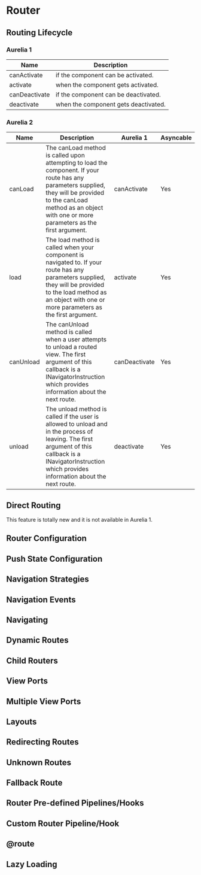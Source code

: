 # Router

## Routing Lifecycle

### Aurelia 1

|Name|Description|
|----|-----------|
|canActivate|if the component can be activated.|
|activate|when the component gets activated.|
|canDeactivate|if the component can be deactivated.|
|deactivate|when the component gets deactivated.|

### Aurelia 2

|Name|Description|Aurelia 1|Asyncable|
|----|-----------|---------|---------|
|canLoad|The canLoad method is called upon attempting to load the component. If your route has any parameters supplied, they will be provided to the canLoad method as an object with one or more parameters as the first argument.|canActivate|Yes|
|load|The load method is called when your component is navigated to. If your route has any parameters supplied, they will be provided to the load method as an object with one or more parameters as the first argument.|activate|Yes|
|canUnload|The canUnload method is called when a user attempts to unload a routed view. The first argument of this callback is a INavigatorInstruction which provides information about the next route.|canDeactivate|Yes|
|unload|The unload method is called if the user is allowed to unload and in the process of leaving. The first argument of this callback is a INavigatorInstruction which provides information about the next route.|deactivate|Yes|

## Direct Routing

This feature is totally new and it is not available in Aurelia 1.

## Router Configuration

## Push State Configuration

## Navigation Strategies

## Navigation Events

## Navigating

## Dynamic Routes

## Child Routers

## View Ports

## Multiple View Ports

## Layouts

## Redirecting Routes

## Unknown Routes

## Fallback Route

## Router Pre-defined Pipelines/Hooks

## Custom Router Pipeline/Hook

## @route

## Lazy Loading